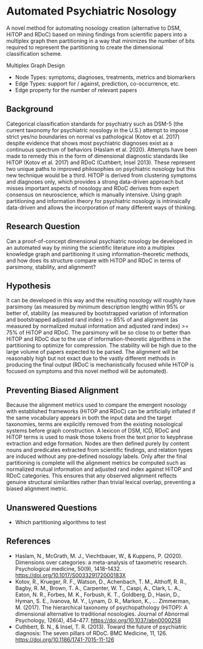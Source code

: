 # Automated Psychiatric Nosology
A novel method for automating nosology creation (alternative to DSM, HiTOP and RDoC) based on mining findings from scientific papers into a multiplex graph then partitioning in a way that minimizes the number of bits required to represent the partitioning to create the dimensional classification scheme.

Multiplex Graph Design
- Node Types: symptoms, diagnoses, treatments, metrics and biomarkers
- Edge Types: support for / against, prediction, co-occurrence, etc.
- Edge property for the number of relevant papers

## Background
Categorical classification standards for psychiatry such as DSM-5 (the current taxonomy for psychiatric nosology in the U.S.) attempt to impose strict yes/no boundaries on normal vs pathological (Kotov et al. 2017) despite evidence that shows most psychiatric diagnoses exist as a continuous spectrum of behaviors (Haslam et al. 2020). Attempts have been made to remedy this in the form of dimensional diagnostic standards like HiTOP (Kotov et al. 2017) and RDoC (Cuthbert, Insel 2013). These represent two unique paths to improved philosophies on psychiatric nosology but this new technique would be a third. HiTOP is derived from clustering symptoms and diagnoses only, which provides a strong data-driven approach but misses important aspects of nosology and RDoC derives from expert consensus on neuroscience, which is manually intensive. Using graph partitioning and information theory for psychiatric nosology is intrinsically data-driven and allows the incorporation of many different ways of thinking.

## Research Question
Can a proof-of-concept dimensional psychiatric nosology be developed in an automated way by mining the scientific literature into a multiplex knowledge graph and partitioning it using information-theoretic methods, and how does its structure compare with HiTOP and RDoC in terms of parsimony, stability, and alignment?

## Hypothesis
It can be developed in this way and the resulting nosology will roughly have parsimony (as measured by minimum description length) within 95% or better of, stability (as measured by bootstrapped variation of information and bootstrapped adjusted rand index) >= 85% of and alignment (as measured by normalized mutual information and adjusted rand index) >= 75% of HiTOP and RDoC. The parsimony will be so close to or better than HiTOP and RDoC due to the use of information-theoretic algorithms in the partitioning to optimize for compression. The stability will be high due to the large volume of papers expected to be parsed. The alignment will be reasonably high but not exact due to the vastly different methods in producing the final output (RDoC is mechanistically focused while HiTOP is focused on symptoms and this novel method will be automated).

## Preventing Biased Alignment
Because the alignment metrics used to compare the emergent nosology with established frameworks (HiTOP and RDoC) can be artificially inflated if the same vocabulary appears in both the input data and the target taxonomies, terms are explicitly removed from the existing nosological systems before graph construction. A lexicon of DSM, ICD, RDoC and HiTOP terms is used to mask those tokens from the text prior to keyphrase extraction and edge formation. Nodes are then defined purely by content nouns and predicates extracted from scientific findings, and relation types are induced without any pre‑defined nosology labels. Only after the final partitioning is complete will the alignment metrics be computed such as normalized mutual information and adjusted rand index against HiTOP and RDoC categories. This ensures that any observed alignment reflects genuine structural similarities rather than trivial lexical overlap, preventing a biased alignment metric.

## Unanswered Questions
- Which partitioning algorithms to test

## References
- Haslam, N., McGrath, M. J., Viechtbauer, W., & Kuppens, P. (2020). Dimensions over categories: a meta-analysis of taxometric research. Psychological medicine, 50(9), 1418–1432. https://doi.org/10.1017/S003329172000183X
- Kotov, R., Krueger, R. F., Watson, D., Achenbach, T. M., Althoff, R. R., Bagby, R. M., Brown, T. A., Carpenter, W. T., Caspi, A., Clark, L. A., Eaton, N. R., Forbes, M. K., Forbush, K. T., Goldberg, D., Hasin, D., Hyman, S. E., Ivanova, M. Y., Lynam, D. R., Markon, K., … Zimmerman, M. (2017). The hierarchical taxonomy of psychopathology (HiTOP): A dimensional alternative to traditional nosologies. Journal of Abnormal Psychology, 126(4), 454–477. https://doi.org/10.1037/abn0000258
- Cuthbert, B. N., & Insel, T. R. (2013). Toward the future of psychiatric diagnosis: The seven pillars of RDoC. BMC Medicine, 11, 126. https://doi.org/10.1186/1741-7015-11-126